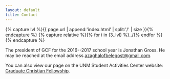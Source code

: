 ```yaml
---
layout: default
title: Contact
---
```


{% capture lvl %}{{ page.url | append:'index.html' | split:'/' | size }}{% endcapture %}
{% capture relative %}{% for i in (3..lvl) %}../{% endfor %}{% endcapture %}

The president of GCF for the 2016--2017 school year is Jonathan Gross. He may
be reached at the email address [azaghalofbelegost@gmail.com][email].

You can also view our page on the UNM Student Activities Center website:
[Graduate Christian Fellowship][unmsac].

[email]: mailto:azaghalofbelegost@gmail.com
[unmsac]: https://unm-community.symplicity.com/?s=student_group&id=5f21cd765df59eafa192c082c175f1fd

